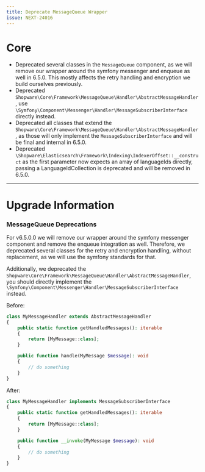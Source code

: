 ```yaml
---
title: Deprecate MessageQueue Wrapper
issue: NEXT-24016
---
```

# Core
* Deprecated several classes in the `MessageQueue` component, as we will remove our wrapper around the symfony messenger and enqueue as well in 6.5.0. This mostly affects the retry handling and encryption we build ourselves previously.
* Deprecated `Shopware\Core\Framework\MessageQueue\Handler\AbstractMessageHandler`, use `\Symfony\Component\Messenger\Handler\MessageSubscriberInterface` directly instead.
* Deprecated all classes that extend the `Shopware\Core\Framework\MessageQueue\Handler\AbstractMessageHandler`, as those will only implement the `MessageSubscriberInterface` and will be final and internal in 6.5.0.
* Deprecated `\Shopware\Elasticsearch\Framework\Indexing\IndexerOffset::__construct` as the first parameter now expects an array of languageIds directly, passing a LanguageIdCollection is deprecated and will be removed in 6.5.0.
___ 
# Upgrade Information
### MessageQueue Deprecations

For v6.5.0.0 we will remove our wrapper around the symfony messenger component and remove the enqueue integration as well. Therefore, we deprecated several classes for the retry and encryption handling, without replacement, as we  will use the symfony standards for that.

Additionally, we deprecated the `Shopware\Core\Framework\MessageQueue\Handler\AbstractMessageHandler`, you should directly implement the `\Symfony\Component\Messenger\Handler\MessageSubscriberInterface` instead.

Before:
```php
class MyMessageHandler extends AbstractMessageHandler
{
    public static function getHandledMessages(): iterable
    {
        return [MyMessage::class];
    }

    public function handle(MyMessage $message): void
    {
        // do something
    }
}
```

After:
```php
class MyMessageHandler implements MessageSubscriberInterface
{
    public static function getHandledMessages(): iterable
    {
        return [MyMessage::class];
    }

    public function __invoke(MyMessage $message): void
    {
        // do something
    }
}
```
